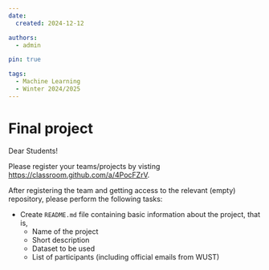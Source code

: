 ```yaml
---
date:
  created: 2024-12-12

authors:
  - admin

pin: true

tags:
  - Machine Learning
  - Winter 2024/2025
---
```


# Final project

Dear Students!

Please register your teams/projects by visting https://classroom.github.com/a/4PocFZrV.

After registering the team and getting access to the relevant (empty) repository, please perform the following tasks:

- Create `README.md` file containing basic information about the project, that is, 
  - Name of the project
  - Short description
  - Dataset to be used 
  - List of participants (including official emails from WUST)